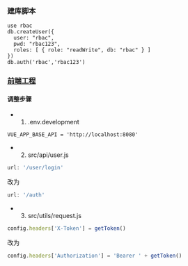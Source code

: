 ### 建库脚本
```
use rbac
db.createUser({
  user: "rbac",
  pwd: "rbac123",
  roles: [ { role: "readWrite", db: "rbac" } ]
})
db.auth('rbac','rbac123')
```

### [前端工程](https://github.com/PanJiaChen/vue-element-admin/blob/master/README.zh-CN.md)

#### 调整步骤

- 1. .env.development
```
VUE_APP_BASE_API = 'http://localhost:8080'
```

- 2. src/api/user.js
``` javascript
url: '/user/login'
```
改为
``` javascript
url: '/auth'
```

- 3. src/utils/request.js
``` javascript
config.headers['X-Token'] = getToken()
```
改为
``` javascript
config.headers['Authorization'] = 'Bearer ' + getToken()
```